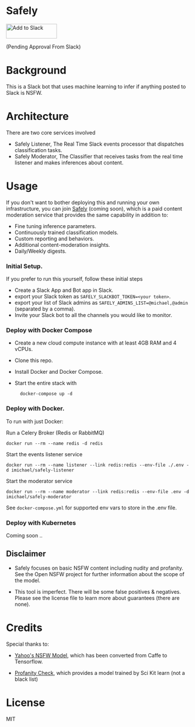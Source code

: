 # Safely    


<a href="https://slack.com/oauth/authorize?scope=incoming-webhook,bot&client_id=115805408818.512365107591">
    <img alt="Add to Slack" height="40" width="139" src="https://platform.slack-edge.com/img/add_to_slack.png" 
    srcset="https://platform.slack-edge.com/img/add_to_slack.png 1x, https://platform.slack-edge.com/img/add_to_slack@2x.png 2x" />
</a>

(Pending Approval From Slack)

# Background

This is a Slack bot that uses machine learning to infer if anything posted to Slack is NSFW. 


# Architecture

There are two core services involved

- Safely Listener, The Real Time Slack events processor that dispatches classification tasks. 
- Safely Moderator, The Classifier that receives tasks from the real time listener and makes inferences about content.


# Usage

If you don't want to bother deploying this and running your own infrastructure, you can join 
[Safely](http://safely.chat/) (coming soon), which is a paid content moderation service that provides the 
same capability in addition to:
 
 - Fine tuning inference parameters.
 - Continuously trained classification models.
 - Custom reporting and behaviors.
 - Additional content-moderation insights.
 - Daily/Weekly digests. 


### Initial Setup.
If you prefer to run this yourself, follow these initial steps

- Create a Slack App and Bot app in Slack.
- export your Slack token as `SAFELY_SLACKBOT_TOKEN=<your token>`.
- export your list of Slack admins as `SAFELY_ADMINS_LIST=@michael,@admin` (separated by a comma). 
- Invite your Slack bot to all the channels you would like to monitor.


### Deploy with Docker Compose

- Create a new cloud compute instance with at least 4GB RAM and 4 vCPUs.
- Clone this repo. 
- Install Docker and Docker Compose.
- Start the entire stack with 
    
        docker-compose up -d

### Deploy with Docker.

To run with just Docker:

Run a Celery Broker (Redis or RabbitMQ)

    docker run --rm --name redis -d redis

Start the events listener service

    docker run --rm --name listener --link redis:redis --env-file ./.env -d imichael/safely-listener
    
Start the moderator service

    docker run --rm --name moderator --link redis:redis --env-file .env -d imichael/safely-moderator
    

See `docker-compose.yml` for supported env vars to store in the .env file.

### Deploy with Kubernetes

Coming soon ..
    
    
## Disclaimer

- Safely focuses on basic NSFW content including nudity and profanity. See the Open NSFW
  project for further information about the scope of the model. 
  
- This tool is imperfect. There will be some false positives & negatives. Please see the license file to learn more
  about guarantees (there are none).


# Credits

Special thanks to:
 
 - [Yahoo's NSFW Model](https://github.com/yahoo/open_nsfw/), which has been converted from Caffe to 
Tensorflow.

-  [Profanity Check](https://github.com/vzhou842/profanity-check), which provides a model trained by Sci Kit learn 
(not a black list) 



# License
MIT